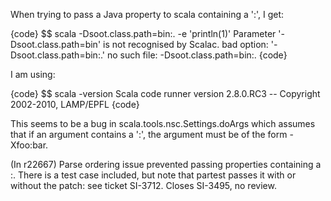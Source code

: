 When trying to pass a Java property to scala containing a ':', I get:

{code}
$$ scala -Dsoot.class.path=bin:. -e 'println(1)'
Parameter '-Dsoot.class.path=bin' is not recognised by Scalac.
bad option: '-Dsoot.class.path=bin:.'
no such file: -Dsoot.class.path=bin:.
{code}

I am using:

{code}
$$ scala -version
Scala code runner version 2.8.0.RC3 -- Copyright 2002-2010, LAMP/EPFL
{code}

This seems to be a bug in scala.tools.nsc.Settings.doArgs which assumes that if an argument contains a ':', the argument must be of the form -Xfoo:bar.


(In r22667) Parse ordering issue prevented passing properties containing a :.
There is a test case included, but note that partest passes it with
or without the patch: see ticket SI-3712.  Closes SI-3495, no review.
